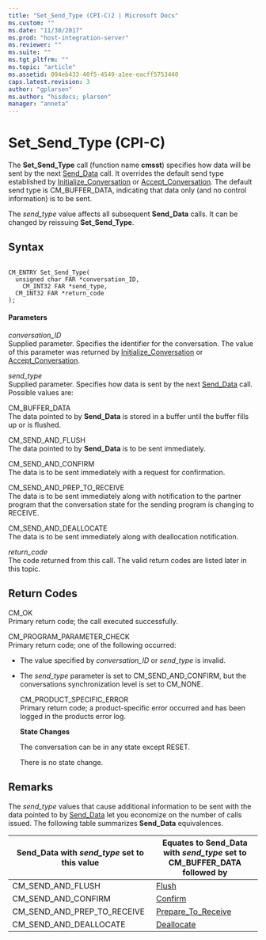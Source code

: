 ```yaml
---
title: "Set_Send_Type (CPI-C)2 | Microsoft Docs"
ms.custom: ""
ms.date: "11/30/2017"
ms.prod: "host-integration-server"
ms.reviewer: ""
ms.suite: ""
ms.tgt_pltfrm: ""
ms.topic: "article"
ms.assetid: 094eb433-40f5-4549-a1ee-eacff5753440
caps.latest.revision: 3
author: "gplarsen"
ms.author: "hisdocs; plarsen"
manager: "anneta"
---
```

# Set_Send_Type (CPI-C)
The **Set_Send_Type** call (function name **cmsst**) specifies how data will be sent by the next [Send_Data](../core/send-data-cpi-c-2.md) call. It overrides the default send type established by [Initialize_Conversation](../core/initialize-conversation-cpi-c-1.md) or [Accept_Conversation](../core/accept-conversation-cpi-c-2.md). The default send type is CM_BUFFER_DATA, indicating that data only (and no control information) is to be sent.  

 The *send_type* value affects all subsequent **Send_Data** calls. It can be changed by reissuing **Set_Send_Type**.  

## Syntax  

```  

CM_ENTRY Set_Send_Type(   
  unsigned char FAR *conversation_ID,    
    CM_INT32 FAR *send_type,               
  CM_INT32 FAR *return_code              
);  
```  

#### Parameters  
 *conversation_ID*  
 Supplied parameter. Specifies the identifier for the conversation. The value of this parameter was returned by [Initialize_Conversation](../core/initialize-conversation-cpi-c-1.md) or [Accept_Conversation](../core/accept-conversation-cpi-c-2.md).  

 *send_type*  
 Supplied parameter. Specifies how data is sent by the next [Send_Data](../core/send-data-cpi-c-2.md) call. Possible values are:  

 CM_BUFFER_DATA  
 The data pointed to by **Send_Data** is stored in a buffer until the buffer fills up or is flushed.  

 CM_SEND_AND_FLUSH  
 The data pointed to by **Send_Data** is to be sent immediately.  

 CM_SEND_AND_CONFIRM  
 The data is to be sent immediately with a request for confirmation.  

 CM_SEND_AND_PREP_TO_RECEIVE  
 The data is to be sent immediately along with notification to the partner program that the conversation state for the sending program is changing to RECEIVE.  

 CM_SEND_AND_DEALLOCATE  
 The data is to be sent immediately along with deallocation notification.  

 *return_code*  
 The code returned from this call. The valid return codes are listed later in this topic.  

## Return Codes  
 CM_OK  
 Primary return code; the call executed successfully.  

 CM_PROGRAM_PARAMETER_CHECK  
 Primary return code; one of the following occurred:  

- The value specified by *conversation_ID* or *send_type* is invalid.  

- The *send_type* parameter is set to CM_SEND_AND_CONFIRM, but the conversations synchronization level is set to CM_NONE.  

  CM_PRODUCT_SPECIFIC_ERROR  
  Primary return code; a product-specific error occurred and has been logged in the products error log.  

  **State Changes**  

  The conversation can be in any state except RESET.  

  There is no state change.  

## Remarks  
 The *send_type* values that cause additional information to be sent with the data pointed to by [Send_Data](../core/send-data-cpi-c-2.md) let you economize on the number of calls issued. The following table summarizes **Send_Data** equivalences.  


| Send_Data with <em>send_type</em> set to this value | Equates to Send_Data with <em>send_type</em> set to CM_BUFFER_DATA followed by |
|-----------------------------------------------------|--------------------------------------------------------------------------------|
|                  CM_SEND_AND_FLUSH                  |                       [Flush](../core/flush-cpi-c-2.md)                        |
|                 CM_SEND_AND_CONFIRM                 |                     [Confirm](../core/confirm-cpi-c-2.md)                      |
|             CM_SEND_AND_PREP_TO_RECEIVE             |          [Prepare_To_Receive](../core/prepare-to-receive-cpi-c-1.md)           |
|               CM_SEND_AND_DEALLOCATE                |                  [Deallocate](../core/deallocate-cpi-c-1.md)                   |

